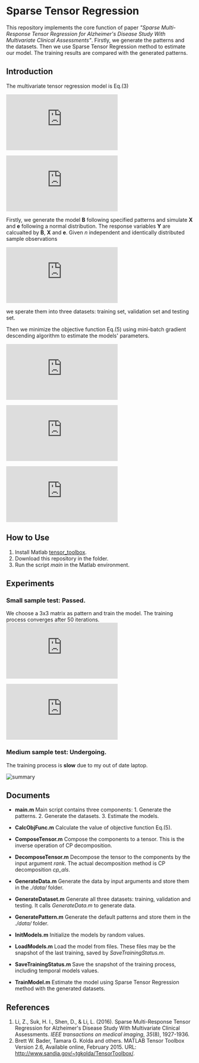 # Sparse Tensor Regression

This repository implements the core function of paper *"Sparse Multi-Response Tensor Regression for Alzheimer's Disease Study With Multivariate Clinical Assessments"*. Firstly, we generate the patterns and the datasets. Then we use Sparse Tensor Regression method to estimate our model. The training results are compared with the generated patterns.

## Introduction

The multivariate tensor regression model is Eq.(3)

![equation](http://latex.codecogs.com/gif.latex?%5Cmathbf%7BY%7D%20%3D%20%5Cmathbf%7BB%7D%20%5Cmathbf%7BX%7D%20&plus;%20%5Cmathbf%7Be%7D)

![equation](http://latex.codecogs.com/gif.latex?%5Cmathbf%7BY%7D%20%3D%20%5Cbegin%7Bbmatrix%7D%20%3C%5Csum_%7Br%3D1%7D%5E%7BR%7D%5Cmathbf%7B%5Cbeta_%7B11%7D%5E%7B%28r%29%7D%7D%5Ccirc%5Ccdots%5Ccirc%5Cmathbf%7B%5Cbeta_%7B1D%7D%5E%7B%28r%29%7D%7D%2C%5Cmathbf%7BX%7D%3E%20%5C%5C%20%5Cvdots%5C%5C%20%3C%5Csum_%7Br%3D1%7D%5E%7BR%7D%5Cmathbf%7B%5Cbeta_%7Bq1%7D%5E%7B%28r%29%7D%7D%5Ccirc%5Ccdots%5Ccirc%5Cmathbf%7B%5Cbeta_%7BqD%7D%5E%7B%28r%29%7D%7D%2C%5Cmathbf%7BX%7D%3E%20%5Cend%7Bbmatrix%7D%20&plus;%20%5Cmathbf%7Be%7D)

Firstly, we generate the model **B** following specified patterns and simulate **X** and **e** following  a normal distribution. The response variables **Y** are calcualted by **B**, **X** and **e**. Given *n* independent and identically distributed sample observations 

![equation](http://latex.codecogs.com/gif.latex?%5C%7B%28%5Cmathbf%7BX_1%7D%2C%5Cmathbf%7BY_1%7D%29%2C%28%5Cmathbf%7BX_2%7D%2C%5Cmathbf%7BY_2%7D%29%2C%5Ccdots%2C%28%5Cmathbf%7BX_n%7D%2C%5Cmathbf%7BY_n%7D%29%2C%5C%7D)

we sperate them into three datasets: training set, validation set and testing set. 

Then we minimize the objective function Eq.(5) using mini-batch gradient descending algorithm to estimate the models' parameters.

![equation](http://latex.codecogs.com/gif.latex?%5Cell%28%5Cmathbf%7BB%7D_1%2C%5Ccdots%2C%5Cmathbf%7BB%7D_q%29%20%3D%20%5Cmathbf%7BL%7D%28%5Cmathbf%7BB%7D_1%2C%5Ccdots%2C%5Cmathbf%7BB%7D_q%29%20&plus;%20%5Clambda%5Cmathbf%7BJ%7D%28%5Cmathbf%7BB%7D_1%2C%5Ccdots%2C%5Cmathbf%7BB%7D_q%29)

![equation](http://latex.codecogs.com/gif.latex?%5Cmathbf%7BL%7D%28%5Cmathbf%7BB%7D_1%2C%5Ccdots%2C%5Cmathbf%7BB%7D_q%29%20%3D%20%5Cfrac%7B1%7D%7Bn%7D%5Csum_%7Bi%3D1%7D%5E%7Bn%7D%5Csum_%7Bj%3D1%7D%5E%7Bq%7D%5CBig%28Y_%7Bij%7D-%3C%5Csum_%7Br%3D1%7D%5ER%5Cbeta_%7Bj1%7D%5E%7B%28r%29%7D%5Ccirc%5Ccdots%5Ccirc%5Cbeta_%7BjD%7D%5E%7B%28r%29%7D%2C%5Cmathbf%7BX%7D_i%3E%5CBig%29%5E2)

![equation](http://latex.codecogs.com/gif.latex?%5Cmathbf%7BJ%7D%28%5Cmathbf%7BB%7D_1%2C%5Ccdots%2C%5Cmathbf%7BB%7D_q%29%20%3D%20%5Csum_%7Bd%3D1%7D%5ED%5Csum_%7Br%3D1%7D%5ER%5Csum_%7Bk%3D1%7D%5E%7Bp_D%7D%5CBig%28%5Csum_%7Bj%3D1%7D%5Eq%7B%5Cbeta_%7Bjdk%7D%5E%7B%28r%29%7D%7D%5E2%5CBig%29%5E%7B1/2%7D)

## How to Use

1. Install Matlab [tensor_toolbox](http://www.sandia.gov/~tgkolda/TensorToolbox/index-2.6.html).
2. Download this repository in the folder.
3. Run the script *main* in the Matlab environment.

## Experiments

### Small sample test: Passed.

We choose a 3x3 matrix as pattern and train the model. The training process converges after 50 iterations.
![equation](http://latex.codecogs.com/gif.latex?Generated%20Pattern%3D%5Cbegin%7Bbmatrix%7D%200%20%26%200%20%26%200%5C%5C%200%20%26%200%20%26%201%5C%5C%200%20%26%201%20%26%200%20%5Cend%7Bbmatrix%7D)

![equation](http://latex.codecogs.com/gif.latex?Estimated%20Pattern%20%3D%20%5Cbegin%7Bbmatrix%7D%20-0.003%20%26%200.001%20%26%200.012%20%5C%5C%200.012%20%26%200.130%20%26%200.897%20%5C%5C%20-0.008%20%26%200.922%20%26%200.087%20%5C%5C%20%5Cend%7Bbmatrix%7D)

### Medium sample test: Undergoing.

The training process is **slow** due to my out of date laptop.

![summary]('training/summary.png')

## Documents

- **main.m** Main script contains three components: 1. Generate the patterns. 2. Generate the datasets. 3. Estimate the  models.

- **CalcObjFunc.m** Calculate the value of objective function Eq.(5).
- **ComposeTensor.m** Compose the components to a tensor. This is the inverse operation of CP decomposition.
- **DecomposeTensor.m** Decompose the tensor to the components by the input argument *rank*. The actual decomposition method is CP decomposition *cp_als*.
- **GenerateData.m** Generate the data by input arguments and store them in the *./data/* folder.
- **GenerateDataset.m** Generate all three datasets: training, validation and testing. It calls *GenerateData.m* to generate data.
- **GeneratePattern.m** Generate the default patterns and store them in the *./data/* folder.
- **InitModels.m** Initialize the models by random values.
- **LoadModels.m** Load the model from files. These files may be the snapshot of the last training, saved by *SaveTrainingStatus.m*.
- **SaveTrainingStatus.m** Save the snapshot of the training process, including temporal models values.
- **TrainModel.m** Estimate the model using Sparse Tensor Regression method  with the generated datasets.

## References

1. Li, Z., Suk, H. I., Shen, D., & Li, L. (2016). Sparse Multi-Response Tensor Regression for Alzheimer's Disease Study With Multivariate Clinical Assessments. *IEEE transactions on medical imaging*, *35*(8), 1927-1936.
2. Brett W. Bader, Tamara G. Kolda and others. MATLAB Tensor Toolbox Version 2.6, Available online, February 2015. URL: http://www.sandia.gov/~tgkolda/TensorToolbox/. 





